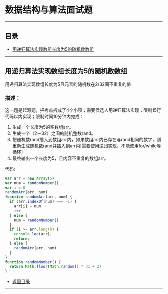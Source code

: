 # 数据结构与算法面试题

------

## 目录

* [用递归算法实现数组长度为5的随机数数组](#用递归算法实现数组长度为5的随机数数组)



------

## 用递归算法实现数组长度为5的随机数数组

用递归算法实现数组长度为5且元素的随机数在2/32间不重复的值

### 描述：

​		这一题是起源题，把考点拆成了4个小项；需要侯选人用递归算法实现；限制15行代码以内实现；限制时间10分钟内完成：

1. 生成一个长度为5的空数组arr。
2. 生成一个（2－32）之间的随机整数rand。
3. 把随机数rand插入到数组arr内，如果数组arr内已存在与rand相同的数字，则重新生成随机数rand并插入到arr内[需要使用递归实现，不能使用for/while等循环]
4. 最终输出一个长度为5，且内容不重复的数组arr。

代码:

```js
var arr = new Array(5)
var num = randomNumber()
var i = 0
randomArr(arr, num)
function randomArr(arr, num) {
  if (arr.indexOf(num) === -1) {
    arr[i] = num
    i++
  } else {
    num = randomNumber()
  }
  if (i >= arr.length) {
    console.log(arr);
    return;
  } else {
    randomArr(arr, num)
  }
}
function randomNumber() {
  return Math.floor(Math.random() * 31 + 2)
}
```

* [返回目录](#目录)

------

